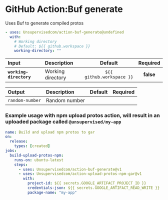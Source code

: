 <!-- start title -->

# GitHub Action:Buf generate

<!-- end title -->
<!-- start description -->

Uses Buf to generate compiled protos

<!-- end description -->
<!-- start contents -->
<!-- end contents -->
<!-- start usage -->

```yaml
- uses: Unsupervisedcom/action-buf-generate@undefined
  with:
    # Working directory
    # Default: ${{ github.workspace }}
    working-directory: ""
```

<!-- end usage -->
   <!-- start inputs -->

| **Input**               | **Description**   |        **Default**        | **Required** |
| :---------------------- | :---------------- | :-----------------------: | :----------: |
| **`working-directory`** | Working directory | `${{ github.workspace }}` |  **false**   |

<!-- end inputs -->
   <!-- start outputs -->

| **Output**      | **Description** | **Default** | **Required** |
| :-------------- | :-------------- | ----------- | ------------ |
| `random-number` | Random number   |             |              |

<!-- end outputs -->
   <!-- start examples -->

### Example usage with npm upload protos action, will result in an uploaded package called `@unsupervised/my-app`

```yaml
name: Build and upload npm protos to gar
on:
  release:
    types: [created]
jobs:
  build-upload-protos-npm:
    runs-on: ubuntu-latest
    steps:
      - uses: Unsupervisedcom/action-buf-generate@v1
      - uses: Unsupervisedcom/action-upload-protos-npm-gar@v1
        with:
          project-id: ${{ secrets.GOOGLE_ARTIFACT_PROJECT_ID }}
          credentials-json: ${{ secrets.GOOGLE_ARTIFACT_READ_WRITE }}
          package-name: "my-app"
```

<!-- end examples -->
<!-- start [.github/ghdocs/examples/] -->
<!-- end [.github/ghdocs/examples/] -->
